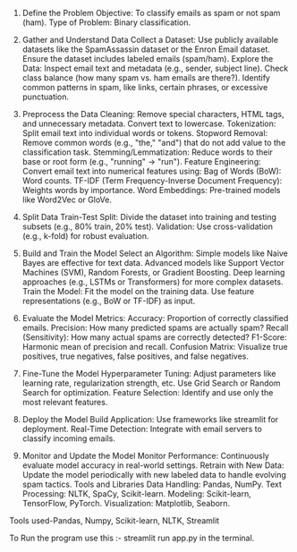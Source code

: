1. Define the Problem
Objective: To classify emails as spam or not spam (ham).
Type of Problem: Binary classification.

2. Gather and Understand Data
Collect a Dataset:
Use publicly available datasets like the SpamAssassin dataset or the Enron Email dataset.
Ensure the dataset includes labeled emails (spam/ham).
Explore the Data:
Inspect email text and metadata (e.g., sender, subject line).
Check class balance (how many spam vs. ham emails are there?).
Identify common patterns in spam, like links, certain phrases, or excessive punctuation.

3. Preprocess the Data
Cleaning:
Remove special characters, HTML tags, and unnecessary metadata.
Convert text to lowercase.
Tokenization:
Split email text into individual words or tokens.
Stopword Removal:
Remove common words (e.g., "the," "and") that do not add value to the classification task.
Stemming/Lemmatization:
Reduce words to their base or root form (e.g., "running" → "run").
Feature Engineering:
Convert email text into numerical features using:
Bag of Words (BoW): Word counts.
TF-IDF (Term Frequency-Inverse Document Frequency): Weights words by importance.
Word Embeddings: Pre-trained models like Word2Vec or GloVe.

4. Split Data
Train-Test Split:
Divide the dataset into training and testing subsets (e.g., 80% train, 20% test).
Validation:
Use cross-validation (e.g., k-fold) for robust evaluation.

5. Build and Train the Model
Select an Algorithm:
Simple models like Naive Bayes are effective for text data.
Advanced models like Support Vector Machines (SVM), Random Forests, or Gradient Boosting.
Deep learning approaches (e.g., LSTMs or Transformers) for more complex datasets.
Train the Model:
Fit the model on the training data.
Use feature representations (e.g., BoW or TF-IDF) as input.

6. Evaluate the Model
Metrics:
Accuracy: Proportion of correctly classified emails.
Precision: How many predicted spams are actually spam?
Recall (Sensitivity): How many actual spams are correctly detected?
F1-Score: Harmonic mean of precision and recall.
Confusion Matrix:
Visualize true positives, true negatives, false positives, and false negatives.

7. Fine-Tune the Model
Hyperparameter Tuning:
Adjust parameters like learning rate, regularization strength, etc.
Use Grid Search or Random Search for optimization.
Feature Selection:
Identify and use only the most relevant features.

8. Deploy the Model
Build  Application:
Use frameworks like streamlit for deployment.
Real-Time Detection:
Integrate with email servers to classify incoming emails.

9. Monitor and Update the Model
Monitor Performance:
Continuously evaluate model accuracy in real-world settings.
Retrain with New Data:
Update the model periodically with new labeled data to handle evolving spam tactics.
Tools and Libraries
Data Handling: Pandas, NumPy.
Text Processing: NLTK, SpaCy, Scikit-learn.
Modeling: Scikit-learn, TensorFlow, PyTorch.
Visualization: Matplotlib, Seaborn.

Tools used-Pandas, Numpy, Scikit-learn, NLTK, Streamlit 

To Run the program use this :- streamlit run app.py in the terminal.
